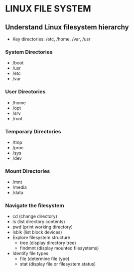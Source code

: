 # LINUX FILE SYSTEM 

##  Understand Linux filesystem hierarchy
   - Key directories: /etc, /home, /var, /usr
### System Directories
   - /boot
   - /usr
   - /etc
   - /var
### User Directories
   - /home
   - /opt
   - /srv
   - /root
   
### Temporary Directories
   - /tmp
   - /proc
   - /sys
   - /dev
### Mount Directories
   - /mnt
   - /media
   - /data
### Navigate the filesystem
  - cd (change directory)
  - ls (list directory contents)
  - pwd (print working directory)
  - lsblk (list block devices)
- Explore filesystem structure
  - tree (display directory tree)
  - findmnt (display mounted filesystems)
- Identify file types
  - file (determine file type)
  - stat (display file or filesystem status)

